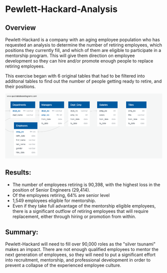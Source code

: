 # Pewlett-Hackard-Analysis

## Overview
Pewlett-Hackard is a company with an aging employee population who has requested an analysis to determine the number of retiring employees, which positions they currently fill, and which of them are eligible to participate in a mentorship program. This will give them direction on employee development so they can hire and/or promote enough people to replace retiring employees.

This exercise began with 6 original tables that had to be filtered into additonal tables to find out the number of people getting ready to retire, and their positions. 

![Original DataBases](/EmployeeDB.png.png)

## Results: 

* The number of employees retiring is 90,398, with the highest loss in the position of Senior Engineers (29,414).
* Of the employees retiring, 64% are senior level
* 1,549 employees eligible for mentorship.
* Even if they take full advantage of the mentorship eligible employees, there is a significant outflow of retiring employees that will require replacement, either through hiring or promotion from within.

## Summary:
Pewlett-Hackard will need to fill over 90,000 roles as the "silver tsunami" makes an impact.  There are not enough qualified employees to mentor the next generation of employees, so they will need to put a significant effort into recruitment, mentorship, and professional development in order to prevent a collapse of the experienced employee culture.

